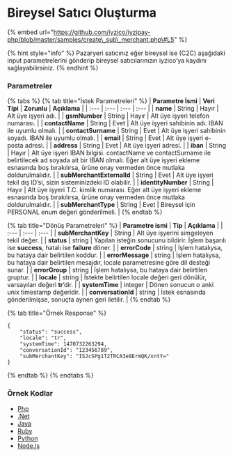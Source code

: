 # Bireysel Satıcı Oluşturma

{% embed url="https://github.com/iyzico/iyzipay-php/blob/master/samples/create\_sub\_merchant.php\#L5" %}

{% hint style="info" %}
Pazaryeri satıcınız eğer bireysel ise \(C2C\) aşağıdaki input parametrelerini gönderip bireysel satıcılarınızın iyzico’ya kaydını sağlayabilirsiniz.
{% endhint %}

### Parametreler

{% tabs %}
{% tab title="İstek Parametreleri" %}
| **Parametre İsmi** | **Veri Tipi** | **Zorunlu** | **Açıklama** |
| :--- | :--- | :--- | :--- |
| **name** | String | Hayır | Alt üye işyeri adı. |
| **gsmNumber** | String | Hayır | Alt üye işyeri telefon numarası. |
| **contactName** | String | Evet | Alt üye işyeri sahibinin adı. IBAN ile uyumlu olmalı. |
| **contactSurname** | String | Evet | Alt üye işyeri sahibinin soyadı. IBAN ile uyumlu olmalı. |
| **email** | String | Evet | Alt üye işyeri e-posta adresi. |
| **address** | String | Evet | Alt üye işyeri adresi. |
| **iban** | String | Hayır | Alt üye işyeri IBAN bilgisi. contactName ve contactSurname ile belirtilecek ad soyada ait bir IBAN olmalı. Eğer alt üye işyeri ekleme esnasında boş bırakılırsa, ürüne onay vermeden önce mutlaka doldurulmalıdır. |
| **subMerchantExternalId** | String | Evet | Alt üye işyeri tekil dış ID’si, sizin sisteminizdeki ID olabilir. |
| **identityNumber** | String | Hayır | Alt üye işyeri T.C. kimlik numarası. Eğer alt üye işyeri ekleme esnasında boş bırakılırsa, ürüne onay vermeden önce mutlaka doldurulmalıdır. |
| **subMerchantType** | String | Evet | Bireysel için PERSONAL enum değeri gönderilmeli. |
{% endtab %}

{% tab title="Dönüş Parametreleri" %}
| **Parametre ismi** | **Tip** | **Açıklama** |
| :--- | :--- | :--- |
| **subMerchantKey** | String | Alt üye işyerini simgeleyen tekil değer. |
| **status** | string | Yapılan isteğin sonucunu bildirir. İşlem başarılı ise **success**, hatalı ise **failure** döner. |
| **errorCode** | string | İşlem hatalıysa, bu hataya dair belirtilen koddur. |
| **errorMessage** | string | İşlem hatalıysa, bu hataya dair belirtilen mesajdır, locale parametresine göre dil desteği sunar. |
| **errorGroup** | string | İşlem hatalıysa, bu hataya dair belirtilen gruptur. |
| **locale** | string | İstekte belirtilen locale değeri geri dönülür, varsayılan değeri **tr**’dir. |
| **systemTime** | integer | Dönen sonucun o anki unix timestamp değeridir. |
| **conversationId** | string | İstek esnasında gönderilmişse, sonuçta aynen geri iletilir. |
{% endtab %}

{% tab title="Örnek Response" %}
```text
{
    "status": "success",
    "locale": "tr",
    "systemTime": 1470732263294,
    "conversationId": "123456789",
    "subMerchantKey": "ISJcSPg1T2TRCA3e8ErmQK/xntY="
}
```
{% endtab %}
{% endtabs %}

### **Örnek Kodlar**

* [Php](https://github.com/iyzico/iyzipay-php/blob/master/samples/create_sub_merchant.php#L5)
* [.Net](https://github.com/iyzico/iyzipay-dotnet/blob/master/Iyzipay.Samples/SubMerchantSample.cs#L10)
* [Java](https://github.com/iyzico/iyzipay-java/blob/master/src/test/java/com/iyzipay/sample/SubMerchantSample.java#L14)
* [Ruby](https://github.com/iyzico/iyzipay-ruby/blob/master/spec/sub_merchant_spec.rb#L13)
* [Python](https://github.com/iyzico/iyzipay-python/blob/master/samples/create_personal_sub_merchant.py#L11)
* [Node.js](https://github.com/iyzico/iyzipay-node/blob/master/samples/IyzipaySamples.js#L727)

